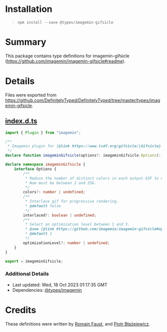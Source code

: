 # Installation
> `npm install --save @types/imagemin-gifsicle`

# Summary
This package contains type definitions for imagemin-gifsicle (https://github.com/imagemin/imagemin-gifsicle#readme).

# Details
Files were exported from https://github.com/DefinitelyTyped/DefinitelyTyped/tree/master/types/imagemin-gifsicle.
## [index.d.ts](https://github.com/DefinitelyTyped/DefinitelyTyped/tree/master/types/imagemin-gifsicle/index.d.ts)
````ts
import { Plugin } from "imagemin";

/**
 * Imagemin plugin for {@link https://www.lcdf.org/gifsicle/|Gifsicle}
 */
declare function imageminGifsicle(options?: imageminGifsicle.Options): Plugin;

declare namespace imageminGifsicle {
    interface Options {
        /**
         * Reduce the number of distinct colors in each output GIF to num or less.
         * Num must be between 2 and 256.
         */
        colors?: number | undefined;
        /**
         * Interlace gif for progressive rendering.
         * @default false
         */
        interlaced?: boolean | undefined;
        /**
         * Select an optimization level between 1 and 3.
         * @see {@link https://github.com/imagemin/imagemin-gifsicle#optimizationlevel}
         * @default 1
         */
        optimizationLevel?: number | undefined;
    }
}

export = imageminGifsicle;

````

### Additional Details
 * Last updated: Wed, 18 Oct 2023 01:17:35 GMT
 * Dependencies: [@types/imagemin](https://npmjs.com/package/@types/imagemin)

# Credits
These definitions were written by [Romain Faust](https://github.com/romain-faust), and [Piotr Błażejewicz](https://github.com/peterblazejewicz).
